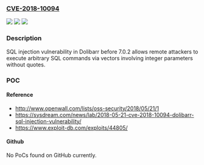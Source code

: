 ### [CVE-2018-10094](https://cve.mitre.org/cgi-bin/cvename.cgi?name=CVE-2018-10094)
![](https://img.shields.io/static/v1?label=Product&message=n%2Fa&color=blue)
![](https://img.shields.io/static/v1?label=Version&message=n%2Fa&color=blue)
![](https://img.shields.io/static/v1?label=Vulnerability&message=n%2Fa&color=brighgreen)

### Description

SQL injection vulnerability in Dolibarr before 7.0.2 allows remote attackers to execute arbitrary SQL commands via vectors involving integer parameters without quotes.

### POC

#### Reference
- http://www.openwall.com/lists/oss-security/2018/05/21/1
- https://sysdream.com/news/lab/2018-05-21-cve-2018-10094-dolibarr-sql-injection-vulnerability/
- https://www.exploit-db.com/exploits/44805/

#### Github
No PoCs found on GitHub currently.

